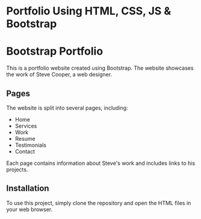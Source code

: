 # Portfolio Using HTML, CSS, JS & Bootstrap
# Bootstrap Portfolio

This is a portfolio website created using Bootstrap. The website showcases the work of Steve Cooper, a web designer.

## Pages

The website is split into several pages, including:

- Home
- Services
- Work
- Resume
- Testimonials
- Contact

Each page contains information about Steve's work and includes links to his projects.

## Installation

To use this project, simply clone the repository and open the HTML files in your web browser.
